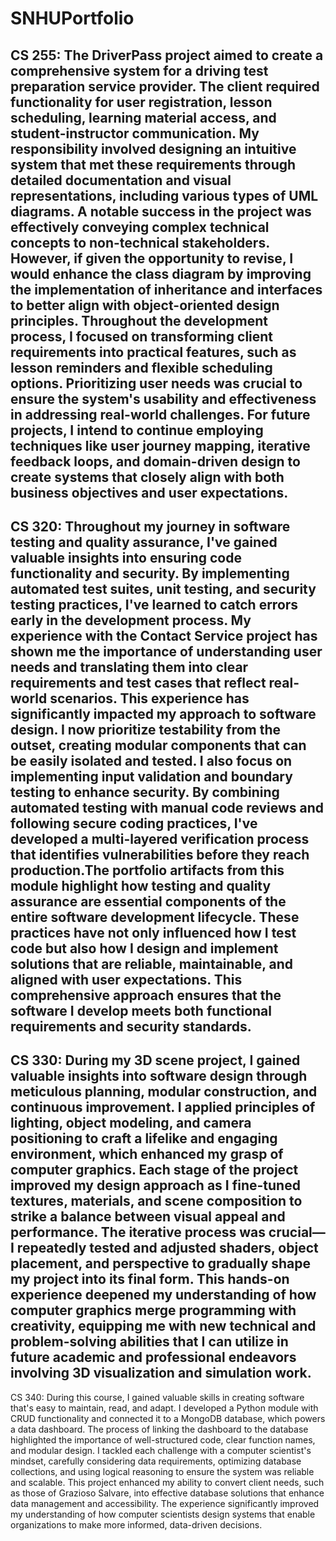 # SNHUPortfolio
CS 255:
The DriverPass project aimed to create a comprehensive system for a driving test preparation service provider. The client required functionality for user registration, lesson scheduling, learning material access, and student-instructor communication. My responsibility involved designing an intuitive system that met these requirements through detailed documentation and visual representations, including various types of UML diagrams. A notable success in the project was effectively conveying complex technical concepts to non-technical stakeholders. However, if given the opportunity to revise, I would enhance the class diagram by improving the implementation of inheritance and interfaces to better align with object-oriented design principles. Throughout the development process, I focused on transforming client requirements into practical features, such as lesson reminders and flexible scheduling options. Prioritizing user needs was crucial to ensure the system's usability and effectiveness in addressing real-world challenges. For future projects, I intend to continue employing techniques like user journey mapping, iterative feedback loops, and domain-driven design to create systems that closely align with both business objectives and user expectations.
----------------------------------------------------------------------------------------------------------------------------
CS 320:
Throughout my journey in software testing and quality assurance, I've gained valuable insights into ensuring code functionality and security. By implementing automated test suites, unit testing, and security testing practices, I've learned to catch errors early in the development process. My experience with the Contact Service project has shown me the importance of understanding user needs and translating them into clear requirements and test cases that reflect real-world scenarios. This experience has significantly impacted my approach to software design. I now prioritize testability from the outset, creating modular components that can be easily isolated and tested. I also focus on implementing input validation and boundary testing to enhance security. By combining automated testing with manual code reviews and following secure coding practices, I've developed a multi-layered verification process that identifies vulnerabilities before they reach production.The portfolio artifacts from this module highlight how testing and quality assurance are essential components of the entire software development lifecycle. These practices have not only influenced how I test code but also how I design and implement solutions that are reliable, maintainable, and aligned with user expectations. This comprehensive approach ensures that the software I develop meets both functional requirements and security standards.
----------------------------------------------------------------------------------------------------------------------------------------------------------------------------------
CS 330: During my 3D scene project, I gained valuable insights into software design through meticulous planning, modular construction, and continuous improvement. I applied principles of lighting, object modeling, and camera positioning to craft a lifelike and engaging environment, which enhanced my grasp of computer graphics. Each stage of the project improved my design approach as I fine-tuned textures, materials, and scene composition to strike a balance between visual appeal and performance. The iterative process was crucial—I repeatedly tested and adjusted shaders, object placement, and perspective to gradually shape my project into its final form. This hands-on experience deepened my understanding of how computer graphics merge programming with creativity, equipping me with new technical and problem-solving abilities that I can utilize in future academic and professional endeavors involving 3D visualization and simulation work.
----------------------------------------------------------------------------------------------------------------------------------------------------------------------------------
CS 340: During this course, I gained valuable skills in creating software that's easy to maintain, read, and adapt. I developed a Python module with CRUD functionality and connected it to a MongoDB database, which powers a data dashboard. The process of linking the dashboard to the database highlighted the importance of well-structured code, clear function names, and modular design. I tackled each challenge with a computer scientist's mindset, carefully considering data requirements, optimizing database collections, and using logical reasoning to ensure the system was reliable and scalable. This project enhanced my ability to convert client needs, such as those of Grazioso Salvare, into effective database solutions that enhance data management and accessibility. The experience significantly improved my understanding of how computer scientists design systems that enable organizations to make more informed, data-driven decisions.
